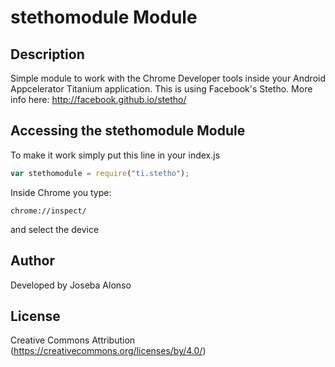 # stethomodule Module

## Description

Simple module to work with the Chrome Developer tools inside your Android Appcelerator Titanium application. This is using Facebook's Stetho. More info here: http://facebook.github.io/stetho/

## Accessing the stethomodule Module

To make it work simply put this line in your index.js

``` javascript
var stethomodule = require("ti.stetho");
```

Inside Chrome you type:

```
chrome://inspect/
```

and select the device

## Author

Developed by Joseba Alonso

## License

Creative Commons Attribution (https://creativecommons.org/licenses/by/4.0/)
